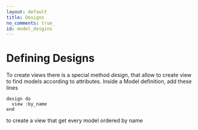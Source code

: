 ```yaml
---
layout: default
title: Designs
no_comments: true_
id: model_desgins
---
```


# Defining Designs

To create views there is a special method *design*, that allow to create view
to find models according to attributes.
Inside a Model definition, add these lines

    design do
      view :by_name
    end

to create a view that get every model ordered by name

